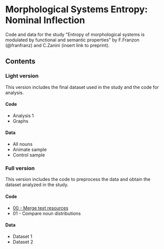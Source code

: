 # Morphological Systems Entropy: Nominal Inflection
Code and data for the study "Entropy of morphological systems is modulated by functional and semantic properties" by F.Franzon (@franfranz) and C.Zanini (insert link to preprint).

## Contents

### Light version
This version includes the final dataset used in the study and the code for analysis. 
#### Code 
* Analysis 1
* Graphs

#### Data 
* All nouns
* Animate sample
* Control sample


### Full version
This version includes the code to preprocess the data and obtain the dataset analyzed in the study. 

#### Code
* [00 - Merge text resources](https://github.com/franfranz/Morphological_Systems_Entropy/blob/main/00_EMS_Merge_text_resources_v1_0_0.R)
* 01 - Compare noun distributions
#### Data 
* Dataset 1
* Dataset 2
